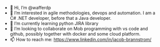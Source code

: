 - 👋 Hi, I’m @wafferdp
- 👀 I’m interested in agile methodologies, devops and automation. I am a C# .NET developer, before that a Java developer.
- 🌱 I’m currently learning python JIRA library
- 💞️ I’m looking to collaborate on Mob programming with vs code and github, possibly together with docker and some cloud platform.
- 📫 How to reach me: https://www.linkedin.com/in/jacob-brannstrom/

<!---
wafferdp/wafferdp is a ✨ special ✨ repository because its `README.md` (this file) appears on your GitHub profile.
You can click the Preview link to take a look at your changes.
--->
